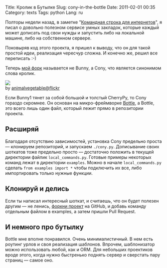 Title: Кролик в Бутылке
Slug: cony-in-the-bottle
Date: 2011-02-01 00:35
Category: texts
Tags: python
Lang: ru

Полторы недели назад, в заметке "[Командная строка для интернетов][bunny1]", я писал о довольно полезном сервисе умных закладок, которые каждый может дописать под свои нужды и запустить либо на локальной машине, либо на собственном сервере.

Поковыряв код этого проекта, я пришел к выводу, что он для такой простой идеи, реализация чересчур сложна. И конечно же, решил все переписать :-)

Теперь [мой форк][cony] называется не Bunny, а Cony, что является синонимом слова кролик.

![](http://img-fotki.yandex.ru/get/5800/alexander-artemenko.e/0_735d1_b947df73_L)  
by [animalvegetable@flickr](http://flic.kr/p/6bLmMR)

Если Bunny1 тянет за собой большой и толстый CherryPy, то Cony гораздо скромнее. Он основан на микро-фреймворке [Bottle][], а Bottle, это всего лишь один файл, который лежит прямо в репозитории проекта.

Расширяй
--------

Благодаря отсутствию зависимостей, установка Cony предельно проста — клонируем репозиторий, и запускаем `./cony.py`. Дописывание своих шоткатов тоже предельно просто — достаточно положить в текущей директории файлик `local_commands.py`. Готовые примеры некоторых команд лежат в директории `examples`. Можно в начале `local_commands.py` сделать `from examples import *` чтобы подключить их все, либо импортировать только нужные функции.

Клонируй и делись
-----------------

Если ты написал интересный шоткат, и считаешь, что он будет полезен другим — не ленись, [форкни проект][cony] на GitHub, и добавь команду отдельным файлом в examples, а затем пришли Pull Request.

И немного про бутылку
---------------------

Bottle мне вполне понравился. Очень минималистичный. В нем есть роутинг урлов и своя реализация шаблонов. Впрочем, шаблонизатор можно использовать любой, как и ORM. Для небольших проектиков вроде этого, когда нужно быстренько поднять сервер и сверстать пару страниц — самое оно.

[bottle]: http://github.com/defnull/bottle
[bunny1]: http://dev.svetlyak.ru/facebook-bunny1/
[cony]: http://github.com/svetlyak40wt/cony/
